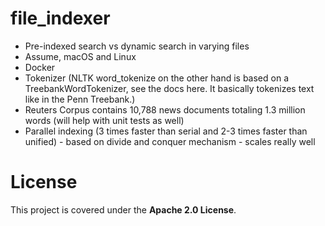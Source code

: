 # file_indexer

- Pre-indexed search vs dynamic search in varying files
- Assume, macOS and Linux
- Docker
- Tokenizer (NLTK word_tokenize on the other hand is based on a TreebankWordTokenizer, see the docs here. It basically tokenizes text like in the Penn Treebank.)
- Reuters Corpus contains 10,788 news documents totaling 1.3 million words (will help with unit tests as well)
- Parallel indexing (3 times faster than serial and 2-3 times faster than unified) - based on divide and conquer mechanism - scales really well

# License

This project is covered under the **Apache 2.0 License**.
